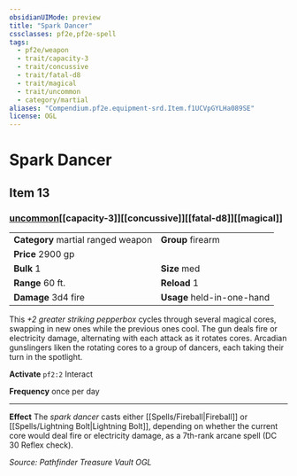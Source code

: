 ```yaml
---
obsidianUIMode: preview
title: "Spark Dancer"
cssclasses: pf2e,pf2e-spell
tags:
  - pf2e/weapon
  - trait/capacity-3
  - trait/concussive
  - trait/fatal-d8
  - trait/magical
  - trait/uncommon
  - category/martial
aliases: "Compendium.pf2e.equipment-srd.Item.f1UCVpGYLHa089SE"
license: OGL
---
```

# Spark Dancer
## Item 13
### [uncommon](uncommon "Uncommon Rarity Trait")[[capacity-3]][[concussive]][[fatal-d8]][[magical]]

|  |  |
| -- | -- |
| **Category** martial ranged weapon | **Group** firearm |
| **Price** 2900 gp |  |
| **Bulk** 1 | **Size** med |
|**Range** 60 ft.| **Reload** 1|
| **Damage** 3d4 fire  | **Usage** held-in-one-hand |



This _+2 greater striking pepperbox_ cycles through several magical cores, swapping in new ones while the previous ones cool. The gun deals fire or electricity damage, alternating with each attack as it rotates cores. Arcadian gunslingers liken the rotating cores to a group of dancers, each taking their turn in the spotlight.

**Activate** `pf2:2` Interact

**Frequency** once per day

* * *

**Effect** The _spark dancer_ casts either [[Spells/Fireball|Fireball]] or [[Spells/Lightning Bolt|Lightning Bolt]], depending on whether the current core would deal fire or electricity damage, as a 7th-rank arcane spell (DC 30 Reflex check).

*Source: Pathfinder Treasure Vault*
*OGL*